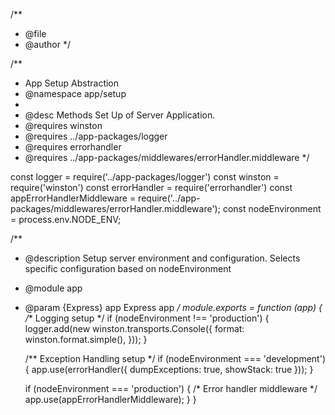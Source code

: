/**
 * @file 
 * @author
 */

/** 
 * App Setup Abstraction
 * @namespace app/setup
 * 
 * @desc Methods Set Up of Server Application.
 * @requires winston
 * @requires ../app-packages/logger
 * @requires errorhandler
 * @requires ../app-packages/middlewares/errorHandler.middleware
 */

const logger = require('../app-packages/logger')
const winston = require('winston')
const errorHandler = require('errorhandler')
const appErrorHandlerMiddleware = require('../app-packages/middlewares/errorHandler.middleware');
const nodeEnvironment = process.env.NODE_ENV;

/**
 * @description Setup server environment and configuration. Selects specific configuration based on nodeEnvironment
 * @module app
 * @param {Express} app Express app 
 */
module.exports = function (app) {
     /** Logging setup */
    if (nodeEnvironment !== 'production') {
        logger.add(new winston.transports.Console({
            format: winston.format.simple(),
        }));
    }

    /** Exception Handling setup */
    if (nodeEnvironment === 'development') {
        app.use(errorHandler({ dumpExceptions: true, showStack: true }));
    }

    if (nodeEnvironment === 'production') {
        /* Error handler middleware */
        app.use(appErrorHandlerMiddleware);
    }
}